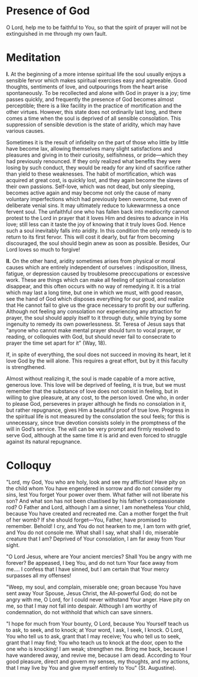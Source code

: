 # Presence of God

O Lord, help me to be faithful to You, so that the spirit of prayer will not be extinguished in me through my own fault.

# Meditation

**I.** At the beginning of a more intense spiritual life the soul usually enjoys a sensible fervor which makes spiritual exercises easy and agreeable. Good thoughts, sentiments of love, and outpourings from the heart arise spontaneously. To be recollected and alone with God in prayer is a joy; time passes quickly, and frequently the presence of God becomes almost perceptible; there is a like facility in the practice of mortification and the other virtues. However, this state does not ordinarily last long, and there comes a time when the soul is deprived of all sensible consolation. This suppression of sensible devotion is the state of aridity, which may have various causes.

Sometimes it is the result of infidelity on the part of those who little by little have become lax, allowing themselves many slight satisfactions and pleasures and giving in to their curiosity, selfishness, or pride—which they had previously renounced. If they only realized what benefits they were losing by such conduct, they would be ready for any kind of sacrifice rather than yield to these weaknesses. The habit of mortification, which was acquired at great cost, is quickly lost, and they again become the slaves of their own passions. Self-love, which was not dead, but only sleeping, becomes active again and may become not only the cause of many voluntary imperfections which had previously been overcome, but even of deliberate venial sins. It may ultimately reduce to lukewarmness a once fervent soul. The unfaithful one who has fallen back into mediocrity cannot protest to the Lord in prayer that it loves Him and desires to advance in His love; still less can it taste the joy of knowing that it truly loves God. Hence such a soul inevitably falls into aridity. In this condition the only remedy is to return to its first fervor. This will cost it dearly, but far from becoming discouraged, the soul should begin anew as soon as possible. Besides, Our Lord loves so much to forgive!

**II.** On the other hand, aridity sometimes arises from physical or moral causes which are entirely independent of ourselves : indisposition, illness, fatigue, or depression caused by troublesome preoccupations or excessive work. These are things which can make all feeling of spiritual consolation disappear, and this often occurs with no way of remedying it. It is a trial which may last a long time, but one in which we must, with good reason, see the hand of God which disposes everything for our good, and realize that He cannot fail to give us the grace necessary to profit by our suffering. Although not feeling any consolation nor experiencing any attraction for prayer, the soul should apply itself to it through duty, while trying by some ingenuity to remedy its own powerlessness. St. Teresa of Jesus says that "anyone who cannot make mental prayer should turn to vocal prayer, or reading, or colloquies with God, but should never fail to consecrate to prayer the time set apart for it" (Way, 18).

If, in spite of everything, the soul does not succeed in moving its heart, let it love God by the will alone. This requires a great effort, but by it this faculty is strengthened.

Almost without realizing it, the soul is made capable of a more active, generous love. This love will be deprived of feeling, it is true, but we must remember that the substance of love does not consist in feeling, but in willing to give pleasure, at any cost, to the person loved. One who, in order to please God, perseveres in prayer although he finds no consolation in it, but rather repugnance, gives Him a beautiful proof of true love. Progress in the spiritual life is not measured by the consolation the soul feels; for this is unnecessary, since true devotion consists solely in the promptness of the will in God’s service. The will can be very prompt and firmly resolved to serve God, although at the same time it is arid and even forced to struggle against its natural repugnance.

# Colloquy

"Lord, my God, You who are holy, look and see my affliction! Have pity on the child whom You have engendered in sorrow and do not consider my sins, lest You forget Your power over them. What father will not liberate his son? And what son has not been chastised by his father’s compassionate rod? O Father and Lord, although I am a sinner, I am nonetheless Your child, because You have created and recreated me. Can a mother forget the fruit of her womb? If she should forget—You, Father, have promised to remember. Behold! I cry, and You do not hearken to me, I am torn with grief, and You do not console me. What shall I say, what shall I do, miserable creature that I am? Deprived of Your consolation, I am far away from Your sight.

"O Lord Jesus, where are Your ancient mercies? Shall You be angry with me forever? Be appeased, I beg You, and do not turn Your face away from me.... I confess that I have sinned, but I am certain that Your mercy surpasses all my offenses!

"Weep, my soul, and complain, miserable one; groan because You have sent away Your Spouse, Jesus Christ, the All-powerful God; do not be angry with me, O Lord, for I could never withstand Your anger. Have pity on me, so that I may not fall into despair. Although I am worthy of condemnation, do not withhold that which can save sinners.

"I hope for much from Your bounty, O Lord, because You Yourself teach us to ask, to seek, and to knock; at Your word, I ask, I seek, I knock. O Lord, You who tell us to ask, grant that I may receive; You who tell us to seek, grant that I may find; You who teach us to knock at the door, open to the one who is knocking! I am weak; strengthen me. Bring me back, because I have wandered away, and revive me, because I am dead. According to Your good pleasure, direct and govern my senses, my thoughts, and my actions, that I may live by You and give myself entirely to You" (St. Augustine).
